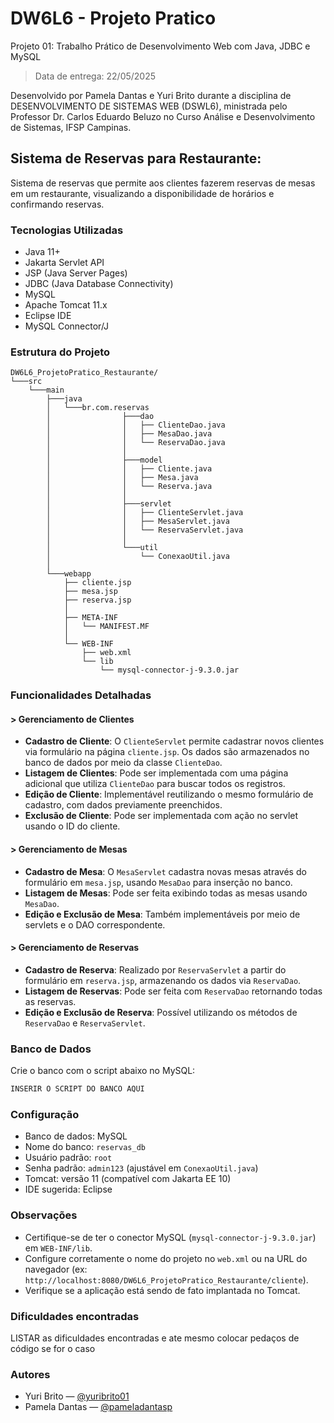 # DW6L6 - Projeto Pratico
Projeto 01: Trabalho Prático de Desenvolvimento Web com Java, JDBC e MySQL

> Data de entrega: 22/05/2025

Desenvolvido por Pamela Dantas e Yuri Brito durante a disciplina de DESENVOLVIMENTO DE SISTEMAS WEB (DSWL6), ministrada pelo Professor Dr. Carlos Eduardo Beluzo no Curso Análise e Desenvolvimento de Sistemas, IFSP Campinas.

## Sistema de Reservas para Restaurante:
Sistema de reservas que permite aos clientes fazerem reservas de mesas em um restaurante, visualizando a disponibilidade de horários e confirmando reservas.

### Tecnologias Utilizadas

- Java 11+
- Jakarta Servlet API
- JSP (Java Server Pages)
- JDBC (Java Database Connectivity)
- MySQL
- Apache Tomcat 11.x
- Eclipse IDE
- MySQL Connector/J

### Estrutura do Projeto

```
DW6L6_ProjetoPratico_Restaurante/
└───src
    └───main
        ├───java
        │   └───br.com.reservas
        │                ├───dao
        │                │   ├── ClienteDao.java
        │                │   ├── MesaDao.java
        │                │   └── ReservaDao.java
        │                │
        │                ├───model
        │                │   ├── Cliente.java
        │                │   ├── Mesa.java
        │                │   └── Reserva.java
        │                │
        │                ├───servlet
        │                │   ├── ClienteServlet.java
        │                │   ├── MesaServlet.java
        │                │   └── ReservaServlet.java
        │                │
        │                └───util
        │                    └── ConexaoUtil.java
        │
        └───webapp
            ├── cliente.jsp
            ├── mesa.jsp
            ├── reserva.jsp
            │
            ├── META-INF
            │   └── MANIFEST.MF
            │
            └── WEB-INF
                ├── web.xml
                └── lib
                    └── mysql-connector-j-9.3.0.jar
```

### Funcionalidades Detalhadas

#### > Gerenciamento de Clientes

- **Cadastro de Cliente**: O `ClienteServlet` permite cadastrar novos clientes via formulário na página `cliente.jsp`. Os dados são armazenados no banco de dados por meio da classe `ClienteDao`.
- **Listagem de Clientes**: Pode ser implementada com uma página adicional que utiliza `ClienteDao` para buscar todos os registros.
- **Edição de Cliente**: Implementável reutilizando o mesmo formulário de cadastro, com dados previamente preenchidos.
- **Exclusão de Cliente**: Pode ser implementada com ação no servlet usando o ID do cliente.

#### > Gerenciamento de Mesas

- **Cadastro de Mesa**: O `MesaServlet` cadastra novas mesas através do formulário em `mesa.jsp`, usando `MesaDao` para inserção no banco.
- **Listagem de Mesas**: Pode ser feita exibindo todas as mesas usando `MesaDao`.
- **Edição e Exclusão de Mesa**: Também implementáveis por meio de servlets e o DAO correspondente.

#### > Gerenciamento de Reservas

- **Cadastro de Reserva**: Realizado por `ReservaServlet` a partir do formulário em `reserva.jsp`, armazenando os dados via `ReservaDao`.
- **Listagem de Reservas**: Pode ser feita com `ReservaDao` retornando todas as reservas.
- **Edição e Exclusão de Reserva**: Possível utilizando os métodos de `ReservaDao` e `ReservaServlet`.

### Banco de Dados

Crie o banco com o script abaixo no MySQL:

```sql
INSERIR O SCRIPT DO BANCO AQUI

```

### Configuração

- Banco de dados: MySQL
- Nome do banco: `reservas_db`
- Usuário padrão: `root`
- Senha padrão: `admin123` (ajustável em `ConexaoUtil.java`)
- Tomcat: versão 11 (compatível com Jakarta EE 10)
- IDE sugerida: Eclipse

### Observações

- Certifique-se de ter o conector MySQL (`mysql-connector-j-9.3.0.jar`) em `WEB-INF/lib`.
- Configure corretamente o nome do projeto no `web.xml` ou na URL do navegador (ex: `http://localhost:8080/DW6L6_ProjetoPratico_Restaurante/cliente`).
- Verifique se a aplicação está sendo de fato implantada no Tomcat.

### Dificuldades encontradas

LISTAR as dificuldades encontradas e ate mesmo colocar pedaços de código se for o caso

### Autores

- Yuri Brito — [@yuribrito01](https://github.com/yuribrito01)
- Pamela Dantas — [@pameladantasp](https://github.com/pameladantasp)


